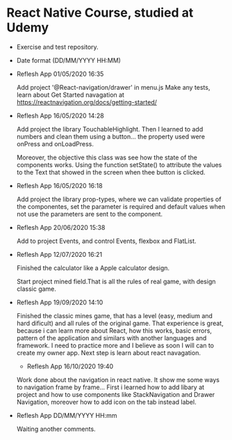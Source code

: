 # React Native Course, studied at Udemy 

- Exercise and test repository. 

- Date format (DD/MM/YYYY HH:MM)

- Reflesh App 01/05/2020 16:35 

  Add project '@React-navigation/drawer' in menu.js
  Make any tests, learn about Get Started navagation at https://reactnavigation.org/docs/getting-started/ 
  
- Reflesh App 16/05/2020 14:28

  Add project the library TouchableHighlight. Then I learned to add numbers and clean them using a button... the property used were         onPress and onLoadPress.
  
  Moreover, the objective this class was see how the state of the components works. Using the function setState() to attribute the values   to the Text that showed in the screen when thee button is clicked. 
  
- Reflesh App 16/05/2020 16:18

  Add project the library prop-types, where we can validate properties of the componentes, set the parameter is required and default       values when not use the parameters are sent to the component.

- Reflesh App 20/06/2020 15:38

  Add to project Events, and control Events, flexbox and FlatList.

- Reflesh App 12/07/2020 16:21

  Finished the calculator like a Apple calculator design.
  
  Start project mined field.That is all the rules of real game, with design classic game. 

- Reflesh App 19/09/2020 14:10

  Finished the classic mines game, that has a level (easy, medium and hard dificult) and all rules of the original game. That experience is great, because i can learn more about   React, how this works, basic errors, pattern of the application and similars with another languages and framework. I need to practice more and I believe as soon I will can to   create my owner app. Next step is learn about react navagation.
  
  - Reflesh App 16/10/2020 19:40

  Work done about the navigation in react native. It show me some ways to navigation frame by frame... First i learned how to add libary at project and how to use components like StackNavigation and Drawer Navigation, moreover how to add icon on the tab instead label.

- Reflesh App DD/MM/YYYY HH:mm

  Waiting another comments.
